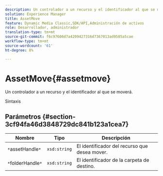 ```yaml
---
description: Un controlador a un recurso y el identificador al que se moverá.
solution: Experience Manager
title: AssetMove
feature: Dynamic Media Classic,SDK/API,Administración de activos
role: Desarrollador, administrador
translation-type: tm+mt
source-git-commit: f6c97606d7a4209427316d7367013ad9585a5cae
workflow-type: tm+mt
source-wordcount: '61'
ht-degree: 8%

---
```



# AssetMove{#assetmove}

Un controlador a un recurso y el identificador al que se moverá.

Sintaxis

## Parámetros {#section-3cf94fa46d3848729dc841b123a1cea7}

| Nombre | Tipo | Descripción |
|---|---|---|
| `*`assetHandle`*` | `xsd:string` | El identificador del recurso que desea mover. |
| `*`folderHandle`*` | `xsd:string` | El identificador de la carpeta de destino. |

